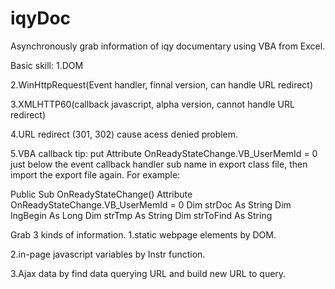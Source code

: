# iqyDoc
Asynchronously grab information of iqy documentary using VBA from Excel. 

Basic skill:
1.DOM

2.WinHttpRequest(Event handler, finnal version, can handle URL redirect)

3.XMLHTTP60(callback javascript, alpha version, cannot handle URL redirect)

4.URL redirect (301, 302) cause acess denied problem.

5.VBA callback tip: put Attribute OnReadyStateChange.VB_UserMemId = 0 just below the event callback handler sub name in export class file, then import the export file again. 
For example:

Public Sub OnReadyStateChange()
Attribute OnReadyStateChange.VB_UserMemId = 0
    Dim strDoc As String
    Dim lngBegin As Long
    Dim strTmp As String
    Dim strToFind As String
    


Grab 3 kinds of information.
1.static webpage elements by DOM.

2.in-page javascript variables by Instr function.

3.Ajax data by find data querying URL and build new URL to query.

